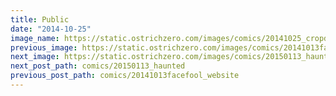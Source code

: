 ```yaml
---
title: Public
date: "2014-10-25"
image_name: https://static.ostrichzero.com/images/comics/20141025_cropdusting.png
previous_image: https://static.ostrichzero.com/images/comics/20141013facefool_website.png
next_image: https://static.ostrichzero.com/images/comics/20150113_haunted.png
next_post_path: comics/20150113_haunted
previous_post_path: comics/20141013facefool_website
---
```

